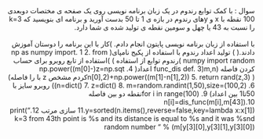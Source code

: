 <div dir="rtl">
سوال : با کمک توابع رندوم در یک زبان برنامه نویسی روی یک صفحه ی مختصات دوبعدی 100 نقطه با x و yهای رندوم در بازه ی 1 تا 50 بدست آورید و برنامه ای بنویسید که k=3 را نسبت به 43 یا چهل و سومین نقطه ی تولید شده ی شما دارد.
</div>
<br/> 
<div dir="rtl">
با استفاده از زبان برنامه نویسی پایتون انجام دادم. )کار با این برنامه را دوستان آموزش دادند.(
) تولید اعداد رندوم با استفاده از پکیج نامپای( np as numpy import. 1
2. from numpy import random )رندوم توابع از استفاده )
)استفاده از تابع روبرو برای حساب کردن فاصله (m,n(func_dis def. 3
اعداد( 
4. z=np.sqt(np.power((m[0]-n[0],2)+np.power((m[1]-n[1],2))
5. return rand(z,3) )کردم مشخص z با را فاصله)
6. n=dict()
7. z=dict()
8. m=random.randint(1,50),size=(100,2))) روبرو سایز با 50تا1 بین اعداد)
9. for i in range(100)نقطه دو بین فاصله
10.n[i]=dis_func(m[i],m[43])
11.y=sorted(n.items(),reverse=false,key=lambda x:x[1]) سازی مرتب
12.print(“ k=3 from 43th point is %s and its distance is equal to %s 
and it was %snd random number “ % 
(m[y[3][0],y[3][1],y[3][0])
</div>
<br/> 